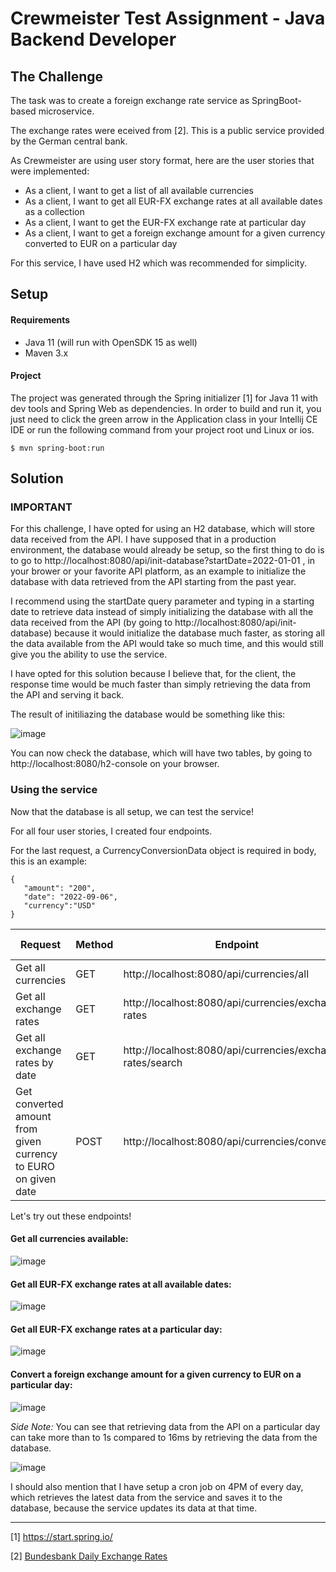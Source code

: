 # Crewmeister Test Assignment - Java Backend Developer

## The Challenge

The task was to create a foreign exchange rate service as SpringBoot-based microservice. 

The exchange rates were eceived from [2]. This is a public service provided by the German central bank.

As Crewmeister are using user story format, here are the user stories that were implemented:

- As a client, I want to get a list of all available currencies
- As a client, I want to get all EUR-FX exchange rates at all available dates as a collection
- As a client, I want to get the EUR-FX exchange rate at particular day
- As a client, I want to get a foreign exchange amount for a given currency converted to EUR on a particular day

For this service, I have used H2 which was recommended for simplicity.
 
## Setup
#### Requirements
- Java 11 (will run with OpenSDK 15 as well)
- Maven 3.x

#### Project
The project was generated through the Spring initializer [1] for Java
 11 with dev tools and Spring Web as dependencies. In order to build and 
 run it, you just need to click the green arrow in the Application class in your Intellij 
 CE IDE or run the following command from your project root und Linux or ios. 

````shell script
$ mvn spring-boot:run
````
## Solution
### IMPORTANT
For this challenge, I have opted for using an H2 database, which will store data received from the API. I have supposed that in a production environment, the database would already be setup, so the first thing to do is to go to http://localhost:8080/api/init-database?startDate=2022-01-01 , in your brower or your favorite API platform, as an example to initialize the database with data retrieved from the API starting from the past year. 

I recommend using the startDate query parameter and typing in a starting date to retrieve data instead of simply initializing the database with all the data received from the API (by going to http://localhost:8080/api/init-database) because it would initialize the database much faster, as storing all the data available from the API would take so much time, and this would still give you the ability to use the service.


I have opted for this solution because I believe that, for the client, the response time would be much faster than simply retrieving the data from the API and serving it back.

The result of initiliazing the database would be something like this:

![image](https://user-images.githubusercontent.com/61097141/203678043-d93f8e04-8d94-4081-9225-0c2cb42204bd.png)

You can now check the database, which will have two tables, by going to http://localhost:8080/h2-console on your browser.

### Using the service

Now that the database is all setup, we can test the service!

For all four user stories, I created four endpoints.

For the last request, a CurrencyConversionData object is required in body, this is an example: 
```
{
   "amount": "200",
   "date": "2022-09-06",
   "currency":"USD"
}
```

Request | Method | Endpoint | Query Parameters | Body
----------- | ----------- | ----------- | ----------- | -----------
Get all currencies | GET | http://localhost:8080/api/currencies/all | None | None
Get all exchange rates | GET | http://localhost:8080/api/currencies/exchange-rates | None | None
Get all exchange rates by date | GET | http://localhost:8080/api/currencies/exchange-rates/search| date | None
Get converted amount from given currency to EURO on given date | POST | http://localhost:8080/api/currencies/conversion | None | CurrencyConversionData object

Let's try out these endpoints!

#### Get all currencies available:
![image](https://user-images.githubusercontent.com/61097141/203680325-c4c38761-960d-423f-b0d4-cd088d9a2f3b.png)

#### Get all EUR-FX exchange rates at all available dates:
![image](https://user-images.githubusercontent.com/61097141/203680553-dd088a58-ee0a-4057-9da7-fb7480943a4f.png)

#### Get all EUR-FX exchange rates at a particular day:
![image](https://user-images.githubusercontent.com/61097141/203680711-198ef807-036a-4c78-9811-6439b1ec01f7.png)

#### Convert a foreign exchange amount for a given currency to EUR on a particular day:
![image](https://user-images.githubusercontent.com/61097141/203680920-85886fe5-6798-435a-a917-f5eecb0b724b.png)


*Side Note:*
You can see that retrieving data from the API on a particular day can take more than to 1s compared to 16ms by retrieving the data from the database.

![image](https://user-images.githubusercontent.com/61097141/203682684-a530d0b3-043b-4d52-bb1a-cd09f669c668.png)

I should also mention that I have setup a cron job on 4PM of every day, which retrieves the latest data from the service and saves it to the database, because the service updates its data at that time.

---

[1] https://start.spring.io/

[2] [Bundesbank Daily Exchange Rates](https://www.bundesbank.de/dynamic/action/en/statistics/time-currencies-databases/time-currencies-databases/759784/759784?statisticType=BBK_ITS&listId=www_sdks_b01012_3&treeAnchor=WECHSELKURSE)
